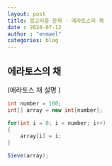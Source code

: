 ```yaml
---
layout: post
title: 알고리즘 문제 - 에라토스의 채 
date : 2024-07-12
author : "enmael"
categories: blog
---
```

<h2> 에라토스의 채 </h2>

<span style="font-size: 15px;">
  (에라토스 채 설명 )
</span>

```csharp
int number = 100;
int[] array = new int[number]; 

for(int i = 0; i < number; i++)
{
    array[i] = i;
}

Sieve(array);

```
   
